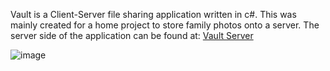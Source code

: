 Vault is a Client-Server file sharing application written in c#. This was mainly created for a home project to store family photos onto a server. The server side of the application can be found at: [Vault Server](https://github.com/SSeeaarr/VaultServer)

![image](https://github.com/user-attachments/assets/e76e1628-4d2b-43fe-9fe8-7db27ae3f3c9)
